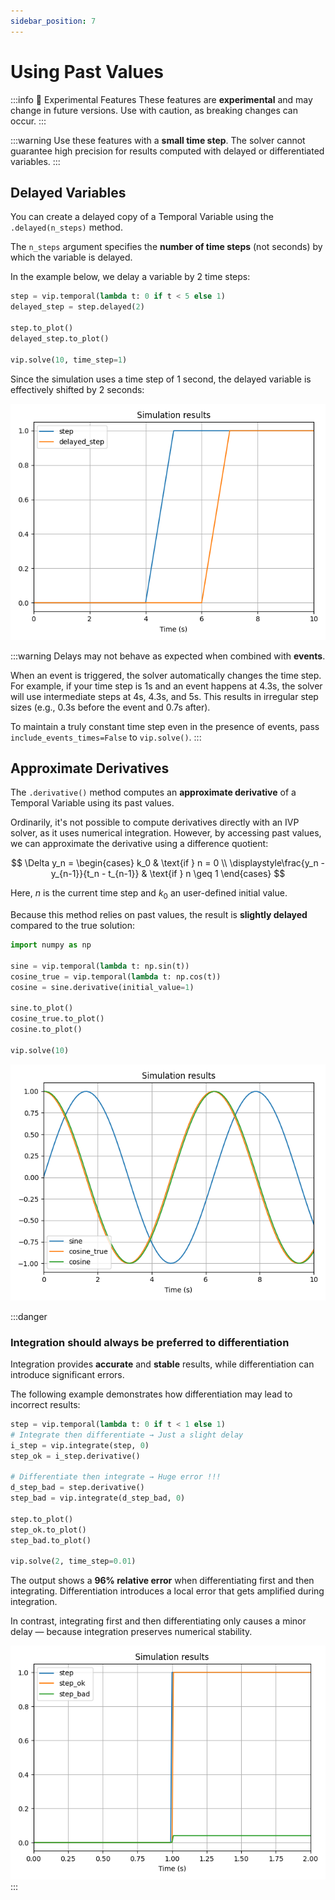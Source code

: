 ```yaml
---
sidebar_position: 7
---
```


# Using Past Values
:::info 🧪 Experimental Features
These features are **experimental** and may change in future versions. Use with caution, as breaking changes can occur.
:::

:::warning
Use these features with a **small time step**. The solver cannot guarantee high precision for results computed with delayed or differentiated variables.
:::

## Delayed Variables



You can create a delayed copy of a Temporal Variable using the `.delayed(n_steps)` method.

The `n_steps` argument specifies the **number of time steps** (not seconds) by which the variable is delayed.

In the example below, we delay a variable by 2 time steps:

```python
step = vip.temporal(lambda t: 0 if t < 5 else 1)
delayed_step = step.delayed(2)

step.to_plot()
delayed_step.to_plot()

vip.solve(10, time_step=1)
```

Since the simulation uses a time step of 1 second, the delayed variable is effectively shifted by 2 seconds:

![Delayed step](../images/delayed_step.png)

:::warning
Delays may not behave as expected when combined with **events**.

When an event is triggered, the solver automatically changes the time step. For example, if your time step is 1s and an event happens at 4.3s, the solver will use intermediate steps at 4s, 4.3s, and 5s. This results in irregular step sizes (e.g., 0.3s before the event and 0.7s after).

To maintain a truly constant time step even in the presence of events, pass `include_events_times=False` to `vip.solve()`.
:::

## Approximate Derivatives

The `.derivative()` method computes an **approximate derivative** of a Temporal Variable using its past values.

Ordinarily, it's not possible to compute derivatives directly with an IVP solver, as it uses numerical integration. However, by accessing past values, we can approximate the derivative using a difference quotient:

$$
\Delta y_n =
\begin{cases}
k_0 & \text{if } n = 0 \\
\displaystyle\frac{y_n - y_{n-1}}{t_n - t_{n-1}} & \text{if } n \geq 1
\end{cases}
$$

Here, $n$ is the current time step and $k_0$ an user-defined initial value.

Because this method relies on past values, the result is **slightly delayed** compared to the true solution:

```python
import numpy as np

sine = vip.temporal(lambda t: np.sin(t))
cosine_true = vip.temporal(lambda t: np.cos(t))
cosine = sine.derivative(initial_value=1)

sine.to_plot()
cosine_true.to_plot()
cosine.to_plot()

vip.solve(10)
```

![Derivative of sine](../images/derivative_sine.png)

:::danger
### Integration should always be preferred to differentiation 

Integration provides **accurate** and **stable** results, while differentiation can introduce significant errors.

The following example demonstrates how differentiation may lead to incorrect results:

```python
step = vip.temporal(lambda t: 0 if t < 1 else 1)
# Integrate then differentiate → Just a slight delay
i_step = vip.integrate(step, 0)
step_ok = i_step.derivative()

# Differentiate then integrate → Huge error !!!
d_step_bad = step.derivative()
step_bad = vip.integrate(d_step_bad, 0)

step.to_plot()
step_ok.to_plot()
step_bad.to_plot()

vip.solve(2, time_step=0.01)
```

The output shows a **96% relative error** when differentiating first and then integrating. Differentiation introduces a local error that gets amplified during integration.

In contrast, integrating first and then differentiating only causes a minor delay — because integration preserves numerical stability.

![Differentiation error](../images/differentiation_error.png)
:::
